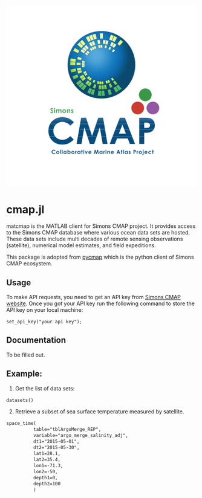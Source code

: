 ![Cover](pic/CMAP.png)

# cmap.jl

matcmap is the MATLAB client for Simons CMAP project. It provides access to the Simons CMAP database where various ocean data sets are hosted. These data sets include multi decades of remote sensing observations (satellite), numerical model estimates, and field expeditions.

This package is adopted from [pycmap](https://github.com/simonscmap/pycmap) which is the python client of Simons CMAP ecosystem. 

## Usage
To make API requests, you need to get an API key from [Simons CMAP website](https://simonscmap.com). Once you got your API key run the following command to store the API key on your local machine:

```
set_api_key("your api key");
```

## Documentation
To be filled out.

## Example:
1. Get the list of data sets:

```
datasets()
```

2. Retrieve a subset of sea surface temperature measured by satellite. 
 
 ```
space_time(
           table="tblArgoMerge_REP", 
           variable="argo_merge_salinity_adj", 
           dt1="2015-05-01", 
           dt2="2015-05-30", 
           lat1=28.1, 
           lat2=35.4, 
           lon1=-71.3, 
           lon2=-50, 
           depth1=0, 
           depth2=100
           )
```

